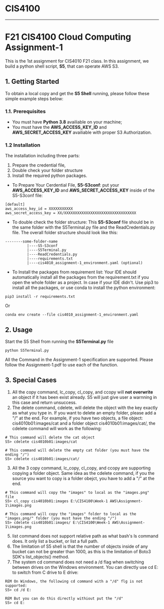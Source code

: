 # CIS4100
---
# F21 CIS4100 Cloud Computing Assignment-1
This is the 1st assignment for CIS4010 F21 class. In this assignment, we build a python shell script, **S5**, that can operate AWS S3.
## 1. Getting Started
To obtain a local copy and get the **S5 Shell** running, please follow these simple example steps below:
### 1.1. Prerequisites
- You must have **Python 3.8** availiable on your machine;
- You must have the **AWS_ACCESS_KEY_ID** and **AWS_SECRET_ACCESS_KEY** availiable with proper S3 Authorization.
### 1.2 Installation
The installation including three parts: 
1) Prepare the credential file,
2) Double check your folder structure
3) Install the required python packages.

- To Prepare Your Cerdential File, **S5-S3conf**: put your **AWS_ACCESS_KEY_ID** and **AWS_SECRET_ACCESS_KEY** inside of the S5-S3conf file: 
```
[default]
aws_access_key_id = XXXXXXXXXXX
aws_secret_access_key = XX/XXXXXXXXXXXXXXXXXXXXXXXXXXXXXXXXX
```
- To double check the folder structure: This **S5-S3conf** file should be in the same folder with the S5Terminal.py file and the ReadCredentials.py file. The overall folder structure should look like this:
```
--------some-folder-name
          |----S5-S3conf
          |----S5Terminal.py
          |----ReadCredentials.py
          |----requirements.txt
          |----cis4010_assignment-1_environment.yaml (optional)
```
- To Install the packages from requirement list: 
Your IDE should automatically install all the packages from the requirement.txt if you open the whole folder as a project.
In case if your IDE didn't. Use pip3 to install all the packages, or use conda to install the python environment:
```
pip3 install -r requirements.txt
```
Or
```
conda env create --file cis4010_assignment-1_environment.yaml
```

## 2. Usage
Start the S5 Shell from running the **S5Terminal.py** file
```
python S5Terminal.py
```
All the Command in the Assignment-1 specification are supported. Please follow the Assignment-1.pdf to use each of the function.

## 3. Special Cases
1. All the copy command, lc_copy, cl_copy, and ccopy will **not overwrite** an object if it has been exist already. S5 will just give user a warnning in this case and return unsuccess. 
2. The delete command, cdelete, will delete the object with the key exactly as what you type in. If you want to delete an empty folder, please add a "/" at the end. For example, if you have two objects, a file object: cis4010b01:images/cat and a folder object cis4010b01:images/cat/, the cdelete command will work as the following: 
```
# This command will delete the cat object
S5> cdelete cis4010b01:images/cat

# This command will delete the empty cat folder (you must have the ending "/")
S5> cdelete cis4010b01:images/cat/
```
3. All the 3 copy command, lc_copy, cl_copy, and ccopy are supporting copying a folder object. Same idea as the cdelete command, if you the source you want to copy is a folder obejct, you have to add a "/" at the end.

```
# This command will copy the "images" to local as the "images.png" file
S5> cl_copy cis4010b01:images E:\CIS4100\Week-1 AWS\Assignment-1\images.png

# This command will copy the "images" folder to local as the "images.png/" folder (you must have the ending "/")
S5> cdelete cis4010b01:images/ E:\CIS4100\Week-1 AWS\Assignment-1\images.png
```

5. list command does not support relative path as what bash's ls command does. It only list a bucket, or list a full path.
6. The limitation of S5 shell is that the number of objects inside of any bucket can not be greater than 1000, as this is the limitation of Boto3 SDK's list_objects() method.
7. The system cd command does not need a /d flag when switching between drives on the Windows environment. You can directly use cd E: to switch from C drive to E drive:
```
REM On Windows, the following cd command with a "/d" flg is not supported:
S5> cd /d E:

REM But you can do this directly withiout put the "/d"
S5> cd E:
```

<!---
---
| Assignment| Topic| Due Date|
|-----------|------|---------|
| Assign-1 | Storage| Week3 October 3|
| Assign-2 | Database| Week5 October 17|
| Assign-3 | Computation VM's| Week8 November 7|
| Assign-4 | Serverless | Week10 November 21|
| Assign-5 | Multi/Hybrid Cloud| Week12 December 5|

----
# Some Notes for BAT Command:
1. Use /d to change directory: cd /d E:
2. Change to the current user's home directory: cd %userprofile% 
-->
